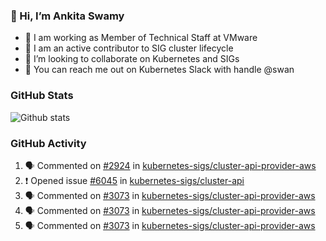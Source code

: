 ### 👋 Hi, I’m Ankita Swamy 

- 💼 I am working as Member of Technical Staff at VMware
- 👀 I am an active contributor to SIG cluster lifecycle 
- 💞️ I’m looking to collaborate on Kubernetes and SIGs
- 💬 You can reach me out on Kubernetes Slack with handle @swan

### GitHub Stats
![Github stats](https://github-readme-stats.vercel.app/api?username=Ankitasw&count_private=true&show_icons=true&theme=tokyonight)

### GitHub Activity 
<!--START_SECTION:activity-->
1. 🗣 Commented on [#2924](https://github.com/kubernetes-sigs/cluster-api-provider-aws/issues/2924) in [kubernetes-sigs/cluster-api-provider-aws](https://github.com/kubernetes-sigs/cluster-api-provider-aws)
2. ❗️ Opened issue [#6045](https://github.com/kubernetes-sigs/cluster-api/issues/6045) in [kubernetes-sigs/cluster-api](https://github.com/kubernetes-sigs/cluster-api)
3. 🗣 Commented on [#3073](https://github.com/kubernetes-sigs/cluster-api-provider-aws/issues/3073) in [kubernetes-sigs/cluster-api-provider-aws](https://github.com/kubernetes-sigs/cluster-api-provider-aws)
4. 🗣 Commented on [#3073](https://github.com/kubernetes-sigs/cluster-api-provider-aws/issues/3073) in [kubernetes-sigs/cluster-api-provider-aws](https://github.com/kubernetes-sigs/cluster-api-provider-aws)
5. 🗣 Commented on [#3073](https://github.com/kubernetes-sigs/cluster-api-provider-aws/issues/3073) in [kubernetes-sigs/cluster-api-provider-aws](https://github.com/kubernetes-sigs/cluster-api-provider-aws)
<!--END_SECTION:activity-->
